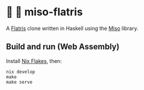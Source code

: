 # 🍜 🎲 miso-flatris 

A [Flatris](https://github.com/skidding/flatris) clone written in Haskell using
the [Miso](https://github.com/haskell-miso/miso) library.


## Build and run (Web Assembly)

Install [Nix Flakes](https://nixos.wiki/wiki/Flakes), then:

```
nix develop
make
make serve
```
